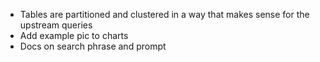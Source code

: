 

- Tables are partitioned and clustered in a way that makes sense for the upstream queries
- Add example pic to charts
- Docs on search phrase and prompt